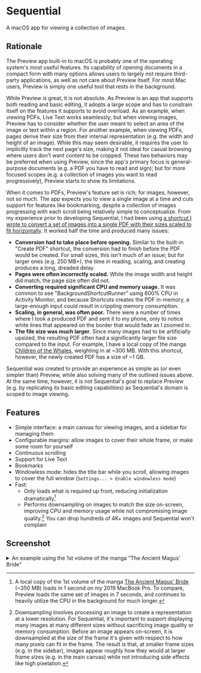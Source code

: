# Sequential

A macOS app for viewing a collection of images.

## Rationale

The Preview app built-in to macOS is probably one of the operating system's most useful features. Its capability of opening documents in a compact form with many options allows users to largely not require third-party applications, as well as not care about Preview itself. For most Mac users, Preview is simply one useful tool that rests in the background.

While Preview is great, it is not absolute. As Preview is an app that supports both reading and basic editing, it adopts a large scope and has to constrain itself on the features it supports to avoid overload. As an example, when viewing PDFs, Live Text works seamlessly; but when viewing images, Preview has to consider whether the user meant to select an area of the image or text within a region. For another example, when viewing PDFs, pages derive their size from their internal representation (e.g. the width and height of an image). While this may seem desirable, it requires the user to implicitly track the next page's size, making it not ideal for casual browsing where users don't want content to be cropped. These two behaviors may be preferred when using Preview, since the app's primary focus is general-purpose documents (e.g. a PDF you have to read and sign); but for more focused scopes (e.g. a collection of images you want to read progressively), Preview starts to show its limitations.

When it comes to PDFs, Preview's feature set is rich; for images, however, not so much. The app expects you to view a single image at a time and cuts support for features like bookmarking, despite a collection of images progressing with each scroll being relatively simple to conceptualize. <!-- From here on out, figure out how best to cut out this entire section and replace it with just the chunks that matter. --> From my experience prior to developing Sequential, I had been using [a shortcut I wrote to convert a set of images into a single PDF with their sizes scaled to fit horizontally][shortcut]. It worked half the time and produced many issues:
- **Conversion had to take place before opening.** Similar to the built-in "Create PDF" shortcut, the conversion had to finish before the PDF would be created. For small sizes, this isn't much of an issue; but for larger ones (e.g. 250 MB+), the time in reading, scaling, and creating produces a long, dreaded delay.
- **Pages were often incorrectly scaled.** While the image width and height did match, the page size often did not.
- **Converting required significant CPU and memory usage.** It was common to see "BackgroundShortcutRunner" using 600% CPU in Activity Monitor, and because Shortcuts creates the PDF in-memory, a large-enough input could result in crippling memory consumption.
- **Scaling, in general, was often poor.** There were a number of times where I took a produced PDF and sent it to my phone, only to notice white lines that appeared on the border that would fade as I zoomed in.
- **The file size was much larger.** Since many images had to be artificially upsized, the resulting PDF often had a significantly larger file size compared to the input. For example, I have a local copy of the manga [Children of the Whales][children-of-the-whales], weighting in at ~300 MB. With this shortcut, however, the newly created PDF has a size of ~1 GB.

Sequential was created to provide an experience as simple as (or even simpler than) Preview, while also solving many of the outlined issues above. At the same time, however, it is not Sequential's goal to replace Preview (e.g. by replicating its basic editing capabilities) as Sequential's domain is scoped to image viewing.

## Features

- Simple interface: a main canvas for viewing images, and a sidebar for managing them
- Configurable margins: allow images to cover their whole frame, or make some room for yourself
- Continuous scrolling
- Support for Live Text
- Bookmarks
- Windowless mode: hides the title bar while you scroll, allowing images to cover the full window (`Settings... > Enable windowless mode`)
- Fast:
  - Only loads what is required up front, reducing initialization dramatically[^1]
  - Performs downsampling on images to match the size on-screen, improving CPU and memory usage while not compromising image quality.[^2] You can drop hundreds of 4K+ images and Sequential won't complain

## Screenshot

<details>
  <summary>An example using the 1st volume of the manga "The Ancient Magus' Bride"</summary>

  <img src="Documentation/Screenshot.png" alt="The app showcasing the main canvas with one image, and a sidebar with three images. The toolbar contains a toggle for the Live Text icon and the sidebar a tab for only listing bookmarked images.">
</details>

[^1]: A local copy of the 1st volume of the manga [The Ancient Magus' Bride][the-ancient-magus-bride] (~350 MB) loads in 1 second on my 2019 MacBook Pro. To compare, Preview loads the same set of images in 7 seconds, and continues to heavily utilize the CPU in the background for much longer.
[^2]: Downsampling involves processing an image to create a representation at a lower resolution. For Sequential, it's important to support displaying many images at many different sizes without sacrificing image quality or memory consumption. Before an image appears on-screen, it is downsampled at the size of the frame it's given with respect to how many pixels can fit in the frame. The result is that, at smaller frame sizes (e.g. in the sidebar), images appear roughly how they would at larger frame sizes (e.g. in the main canvas) while not introducing side effects like high pixelation.

[shortcut]: https://kyleerhabor.com/convert-images-to-same-width-pdf.shortcut
[children-of-the-whales]: https://en.wikipedia.org/wiki/Children_of_the_Whales
[the-ancient-magus-bride]: https://en.wikipedia.org/wiki/The_Ancient_Magus%27_Bride
